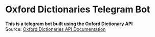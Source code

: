 # Oxford Dictionaries Telegram Bot

**This is a telegram bot built using the Oxford Dictionary API** <br>Source: <a href="https://developer.oxforddictionaries.com/documentation"> Oxford Dictionaries API Documentation</a>